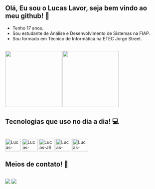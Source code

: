 ## Olá, Eu sou o Lucas Lavor, seja bem vindo ao meu github! 👋

- Tenho 17 anos. <br>
- Sou estudante de Análise e Desenvolvimento de Sistemas na FIAP. <br>
- Sou formado em Técnico de Informática na ETEC Jorge Street. <br>
<br>
<div>
    <a href="https://github.com/lucaslvor22"></a>
    <img height="180em"
        src="https://github-readme-stats.vercel.app/api?username=lucaslavor22&show_icons=true&theme=tokyonight&include_all_commits=true&count_private=true" />
    <img height="180em"
        src="https://github-readme-stats.vercel.app/api/top-langs/?username=lucaslavor22&layout=compact&langs_count=16&theme=tokyonight" />

        
## Tecnologias que uso no dia a dia! 💻
 
</div>
<div style="display: inline_block"><br>
    <img align="center" alt="Lucas-HTML" height="40" width="50"
        src="https://cdn.jsdelivr.net/gh/devicons/devicon/icons/html5/html5-original.svg" />
    <img align="center" alt="Lucas-CSS" height="40" width="50"
        src="https://cdn.jsdelivr.net/gh/devicons/devicon/icons/css3/css3-original.svg" />
    <img align="center" alt="Lucas-JS" height="40" width="50"
        src="https://cdn.jsdelivr.net/gh/devicons/devicon/icons/javascript/javascript-original.svg" />
    <img align="center" alt="Lucas-PYTHON" height="40" width="50"
        src="https://cdn.jsdelivr.net/gh/devicons/devicon/icons/python/python-original.svg" />
    <img align="center" alt="Lucas-JAVA" height="40" width="50"
        src="https://cdn.jsdelivr.net/gh/devicons/devicon/icons/java/java-original.svg" />
    

## Meios de contato! 📱
<div style="display: inline_block"><br>
    <a href="https://www.linkedin.com/in/lucas-de-lavor-andrade-49a757240/" target="_blank"><img src="https://img.shields.io/badge/LinkedIn-0077B5?style=for-the-badge&logo=linkedin&logoColor=white" target="_blank"></a>
    <a href="mailto:lucasdelavor2205@gmail.com" target="_blank"><img src="https://img.shields.io/badge/Gmail-D14836?style=for-the-badge&logo=gmail&logoColor=white" target="_blank"></a>

</div>
